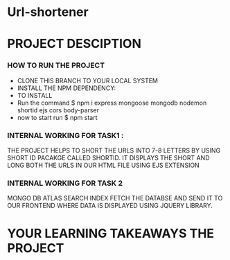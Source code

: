 # Url-shortener

# PROJECT DESCIPTION
### HOW TO RUN THE PROJECT
* CLONE THIS BRANCH TO YOUR LOCAL SYSTEM
* INSTALL THE  NPM DEPENDENCY:
* TO INSTALL 
* Run the command $ npm i express mongoose mongodb nodemon shortid ejs cors body-parser
* now to start run $ npm start
  
   

### INTERNAL WORKING FOR TASK1  :
THE PROJECT HELPS TO SHORT THE URLS INTO 7-8 LETTERS BY USING SHORT ID PACAKGE CALLED SHORTID.
IT DISPLAYS THE SHORT AND LONG BOTH THE URLS IN OUR HTML FILE USING EJS EXTENSION

### INTERNAL WORKING FOR TASK 2
MONGO DB ATLAS SEARCH INDEX FETCH THE DATABSE AND SEND IT TO OUR FRONTEND WHERE DATA IS DISPLAYED USING JQUERY LIBRARY.

# YOUR LEARNING TAKEAWAYS THE PROJECT
